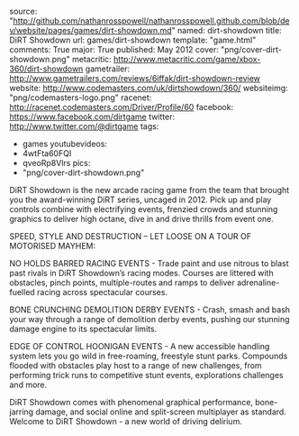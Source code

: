 source: "http://github.com/nathanrosspowell/nathanrosspowell.github.com/blob/dev/website/pages/games/dirt-showdown.md"
named: dirt-showdown
title: DiRT Showdown
url: games/dirt-showdown
template: "game.html"
comments: True
major: True
published: May 2012
cover: "png/cover-dirt-showdown.png"
metacritic: http://www.metacritic.com/game/xbox-360/dirt-showdown
gametrailer: http://www.gametrailers.com/reviews/6iffak/dirt-showdown-review
website: http://www.codemasters.com/uk/dirtshowdown/360/
websiteimg: "png/codemasters-logo.png"
racenet: http://racenet.codemasters.com/Driver/Profile/60
facebook: https://www.facebook.com/dirtgame
twitter: http://www.twitter.com/@dirtgame
tags:
- games
youtubevideos:
- 4wtFta60FQI
- qveoRp8Vlrs 
pics:
- "png/cover-dirt-showdown.png"

DiRT Showdown is the new arcade racing game from the team that brought you the award-winning DiRT series, uncaged in 2012. Pick up and play controls combine with electrifying events, frenzied crowds and stunning graphics to deliver high octane, dive in and drive thrills from event one.


SPEED, STYLE AND DESTRUCTION – LET LOOSE ON A TOUR OF MOTORISED MAYHEM:


NO HOLDS BARRED RACING EVENTS - Trade paint and use nitrous to blast past rivals in DiRT Showdown’s racing modes. Courses are littered with obstacles, pinch points, multiple-routes and ramps to deliver adrenaline-fuelled racing across spectacular courses.


BONE CRUNCHING DEMOLITION DERBY EVENTS - Crash, smash and bash your way through a range of demolition derby events, pushing our stunning damage engine to its spectacular limits.


EDGE OF CONTROL HOONIGAN EVENTS - A new accessible handling system lets you go wild in free-roaming, freestyle stunt parks. Compounds flooded with obstacles play host to a range of new challenges, from performing trick runs to competitive stunt events, explorations challenges and more.


DiRT Showdown comes with phenomenal graphical performance, bone-jarring damage, and social online and split-screen multiplayer as standard. Welcome to DiRT Showdown - a new world of driving delirium.
